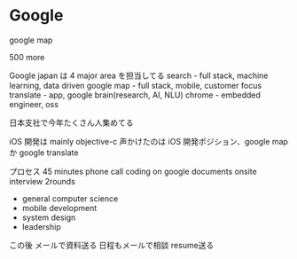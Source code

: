 
# Google
google map

500 more

Google japan は 4 major area を担当してる
 search - full stack, machine learning, data driven
 google map - full stack, mobile, customer focus
 translate - app, google brain(research, AI, NLU)
 chrome - embedded engineer, oss

日本支社で今年たくさん人集めてる

iOS 開発は mainly objective-c
声かけたのは iOS 開発ポジション、google map か google translate

プロセス
45 minutes phone call
  coding on google documents
onsite interview 2rounds
 - general computer science
 - mobile development
 - system design
 - leadership

この後
メールで資料送る
日程もメールで相談
resume送る

